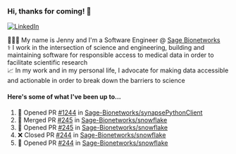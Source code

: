 ### Hi, thanks for coming! 👋
[![LinkedIn](https://img.shields.io/badge/-Jenny_V._Medina-0A66C2?style=flat-square?&logo=LinkedIn&logoColor=white)](https://www.linkedin.com/in/jenny-v-medina-a53a0332/)

👩🏻‍💻 My name is Jenny and I'm a Software Engineer @ [Sage Bionetworks](https://sagebionetworks.org/)\
⚕️ I work in the intersection of science and engineering, building and maintaining software for responsible access to medical data in order to facilitate scientific research\
📈 In my work and in my personal life, I advocate for making data accessible and actionable in order to break down the barriers to science

#### Here's some of what I've been up to...

<!--START_SECTION:activity-->
1. 💪 Opened PR [#1244](https://github.com/Sage-Bionetworks/synapsePythonClient/pull/1244) in [Sage-Bionetworks/synapsePythonClient](https://github.com/Sage-Bionetworks/synapsePythonClient)
2. 🎉 Merged PR [#245](https://github.com/Sage-Bionetworks/snowflake/pull/245) in [Sage-Bionetworks/snowflake](https://github.com/Sage-Bionetworks/snowflake)
3. 💪 Opened PR [#245](https://github.com/Sage-Bionetworks/snowflake/pull/245) in [Sage-Bionetworks/snowflake](https://github.com/Sage-Bionetworks/snowflake)
4. ❌ Closed PR [#244](https://github.com/Sage-Bionetworks/snowflake/pull/244) in [Sage-Bionetworks/snowflake](https://github.com/Sage-Bionetworks/snowflake)
5. 💪 Opened PR [#244](https://github.com/Sage-Bionetworks/snowflake/pull/244) in [Sage-Bionetworks/snowflake](https://github.com/Sage-Bionetworks/snowflake)
<!--END_SECTION:activity-->
